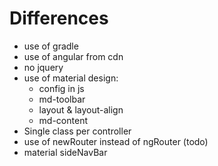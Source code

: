 # Differences

- use of gradle
- use of angular from cdn
- no jquery
- use of material design:
	- config in js
	- md-toolbar
	- layout & layout-align
	- md-content
- Single class per controller
- use of newRouter instead of ngRouter (todo)
- material sideNavBar